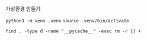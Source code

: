 가상환경 만들기

`python3 -m venv .venv`
`source .venv/bin/activate`

`find . -type d -name "__pycache__" -exec rm -r {} +`

